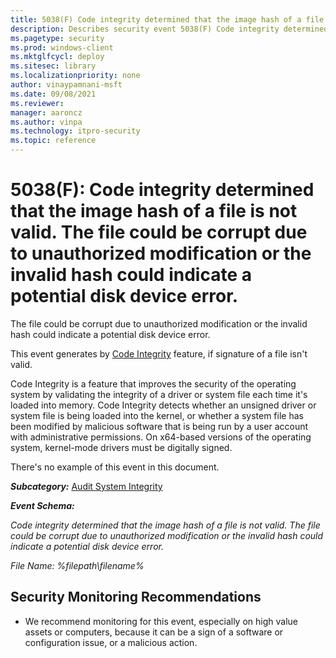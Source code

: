 ```yaml
---
title: 5038(F) Code integrity determined that the image hash of a file is not valid. 
description: Describes security event 5038(F) Code integrity determined that the image hash of a file isn't valid.
ms.pagetype: security
ms.prod: windows-client
ms.mktglfcycl: deploy
ms.sitesec: library
ms.localizationpriority: none
author: vinaypamnani-msft
ms.date: 09/08/2021
ms.reviewer: 
manager: aaroncz
ms.author: vinpa
ms.technology: itpro-security
ms.topic: reference
---
```


# 5038(F): Code integrity determined that the image hash of a file is not valid. The file could be corrupt due to unauthorized modification or the invalid hash could indicate a potential disk device error.


The file could be corrupt due to unauthorized modification or the invalid hash could indicate a potential disk device error.

This event generates by [Code Integrity](/previous-versions/windows/it-pro/windows-server-2008-R2-and-2008/dd348642(v=ws.10)) feature, if signature of a file isn't valid.

Code Integrity is a feature that improves the security of the operating system by validating the integrity of a driver or system file each time it's loaded into memory. Code Integrity detects whether an unsigned driver or system file is being loaded into the kernel, or whether a system file has been modified by malicious software that is being run by a user account with administrative permissions. On x64-based versions of the operating system, kernel-mode drivers must be digitally signed.

There's no example of this event in this document.

***Subcategory:***&nbsp;[Audit System Integrity](audit-system-integrity.md)

***Event Schema:***

*Code integrity determined that the image hash of a file is not valid. The file could be corrupt due to unauthorized modification or the invalid hash could indicate a potential disk device error.*

*File Name: %filepath\\filename%*

## Security Monitoring Recommendations

-   We recommend monitoring for this event, especially on high value assets or computers, because it can be a sign of a software or configuration issue, or a malicious action.